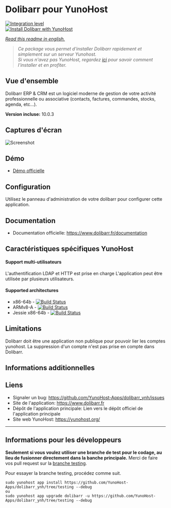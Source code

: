 # Dolibarr pour YunoHost

[![Integration level](https://dash.yunohost.org/integration/dolibarr.svg)](https://dash.yunohost.org/appci/app/dolibarr)  
[![Install Dolibarr with YunoHost](https://install-app.yunohost.org/install-with-yunohost.png)](https://install-app.yunohost.org/?app=dolibarr)

*[Read this readme in english.](./README.md)* 

> *Ce package vous permet d'installer Dolibarr rapidement et simplement sur un serveur Yunohost.  
Si vous n'avez pas YunoHost, regardez [ici](https://yunohost.org/#/install) pour savoir comment l'installer et en profiter.*

## Vue d'ensemble
Dolibarr ERP & CRM est un logiciel moderne de gestion de votre activité professionnelle ou associative (contacts, factures, commandes, stocks, agenda, etc...).

**Version incluse:** 10.0.3

## Captures d'écran

![Screenshot](http://www.dolibarr.org/images/dolibarr_screenshot1_640x400.png)

## Démo

* [Démo officielle](https://www.dolibarr.fr/demo-en-ligne)

## Configuration

Utilisez le panneau d'administration de votre dolibarr pour configurer cette application.

## Documentation

 * Documentation officielle: https://www.dolibarr.fr/documentation

## Caractéristiques spécifiques YunoHost

#### Support multi-utilisateurs

L'authentification LDAP et HTTP est prise en charge
L'application peut être utilisée par plusieurs utilisateurs.

#### Supported architectures

* x86-64b - [![Build Status](https://ci-apps.yunohost.org/ci/logs/dolibarr%20%28Apps%29.svg)](https://ci-apps.yunohost.org/ci/apps/dolibarr/)
* ARMv8-A - [![Build Status](https://ci-apps-arm.yunohost.org/ci/logs/dolibarr%20%28Apps%29.svg)](https://ci-apps-arm.yunohost.org/ci/apps/dolibarr/)
* Jessie x86-64b - [![Build Status](https://ci-stretch.nohost.me/ci/logs/dolibarr%20%28Apps%29.svg)](https://ci-stretch.nohost.me/ci/apps/dolibarr/)

## Limitations

Dolibarr doit être une application non publique pour pouvoir lier les comptes yunohost.
La suppression d'un compte n'est pas prise en compte dans Dolibarr.

## Informations additionnelles



## Liens

 * Signaler un bug: https://github.com/YunoHost-Apps/dolibarr_ynh/issues
 * Site de l'application: https://www.dolibarr.fr
 * Dépôt de l'application principale: Lien vers le dépôt officiel de l'application principale
 * Site web YunoHost: https://yunohost.org/

---

Informations pour les développeurs
----------------

**Seulement si vous voulez utiliser une branche de test pour le codage, au lieu de fusionner directement dans la banche principale.**
Merci de faire vos pull request sur la [branche testing](https://github.com/YunoHost-Apps/dolibarr_ynh/tree/testing).

Pour essayer la branche testing, procédez comme suit.
```
sudo yunohost app install https://github.com/YunoHost-Apps/dolibarr_ynh/tree/testing --debug
ou
sudo yunohost app upgrade dolibarr -u https://github.com/YunoHost-Apps/dolibarr_ynh/tree/testing --debug
```
